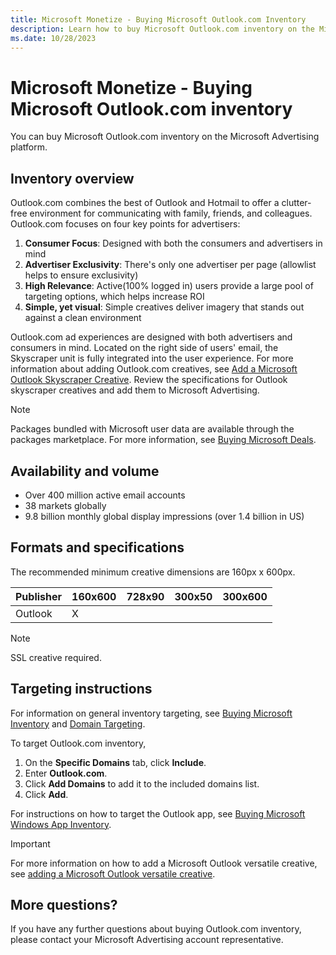 ```yaml
---
title: Microsoft Monetize - Buying Microsoft Outlook.com Inventory
description: Learn how to buy Microsoft Outlook.com inventory on the Microsoft Advertising platform and adding Outlook.com creatives.    
ms.date: 10/28/2023
---
```



# Microsoft Monetize - Buying Microsoft Outlook.com inventory

You can buy Microsoft Outlook.com inventory on the
Microsoft Advertising platform.

## Inventory overview

Outlook.com combines the best of Outlook and Hotmail to offer a
clutter-free environment for communicating with family, friends, and
colleagues. Outlook.com focuses on four key points for advertisers:

1. **Consumer Focus**: Designed with both the consumers and advertisers
    in mind
1. **Advertiser Exclusivity**: There's only one advertiser per page
    (allowlist helps to ensure exclusivity)
1. **High Relevance**: Active(100% logged in) users provide a large
    pool of targeting options, which helps increase ROI
1. **Simple, yet visual**: Simple creatives deliver imagery that stands
    out against a clean environment

Outlook.com ad experiences are designed with both advertisers and
consumers in mind. Located on the right side of users' email, the
Skyscraper unit is fully integrated into the user experience. For more
information about adding Outlook.com creatives, see [Add a Microsoft Outlook Skyscraper Creative](../industry-reference/add-a-microsoft-outlook-versatile-creative.md). Review the specifications for Outlook skyscraper creatives
and add them to Microsoft Advertising.

> [!NOTE]
> Packages bundled with Microsoft user data are available through the packages marketplace. For more information, see [Buying Microsoft Deals](../Monetize/buying-microsoft-deals.md).

## Availability and volume

- Over 400 million active email accounts
- 38 markets globally
- 9.8 billion monthly global display impressions (over 1.4 billion in
  US)

## Formats and specifications

The recommended minimum creative dimensions are 160px x 600px.

| Publisher | 160x600 | 728x90 | 300x50 | 300x600 |
|---|---|---|---|---|
| Outlook | X |  |  |  |

> [!NOTE]
> SSL creative required.

## Targeting instructions

For information on general inventory targeting, see [Buying Microsoft Inventory](../Monetize/buying-microsoft-inventory.md) and [Domain Targeting](domain-targeting.md).

To target Outlook.com inventory,

1. On the **Specific Domains** tab,
    click **Include**.
1. Enter **Outlook.com**.
1. Click **Add Domains** to add it to the
    included domains list.
1. Click **Add**.

For instructions on how to target the Outlook app, see [Buying Microsoft Windows App Inventory](../Monetize/buying-microsoft-windows-3rd-party-appnetwork-inventory.md).

> [!IMPORTANT]
> For more information on how to add a Microsoft Outlook versatile creative, see [adding a Microsoft Outlook versatile creative](../industry-reference/add-a-microsoft-outlook-versatile-creative.md).

## More questions?

If you have any further questions about buying Outlook.com inventory,
please contact your Microsoft Advertising account
representative.
